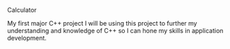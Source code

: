 Calculator

My first major C++ project
I will be using this project to further my understanding and knowledge of C++ so I can hone my skills in application development.
